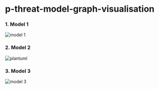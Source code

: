 # p-threat-model-graph-visualisation

### 1. Model 1

![model 1](https://user-images.githubusercontent.com/8102313/96301854-79890780-1000-11eb-80e2-91f190c95641.png)

### 2. Model 2

![plantuml](https://user-images.githubusercontent.com/8102313/96365538-f7a4f580-1149-11eb-9202-e4d111574253.png)

### 3. Model 3

![model 3](https://user-images.githubusercontent.com/8102313/96376687-1d052400-1189-11eb-93dc-829d44c93631.png)


